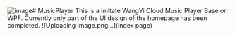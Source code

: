 ![image](https://github.com/WenElevating/MusicPlayer/assets/76479407/c4e2cb90-22ec-4a93-a0ac-4f6a2daec1d9)# MusicPlayer
This is a imitate WangYi Cloud Music Player Base on WPF.
Currently only part of the UI design of the homepage has been completed.
![Uploading image.png…](index page)
